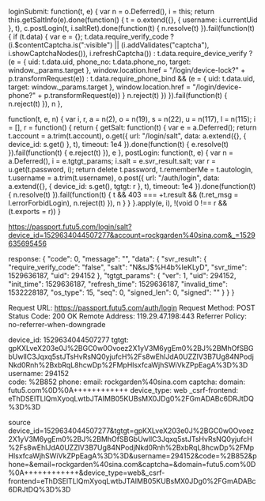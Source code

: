 loginSubmit: function(t, e) {
                var n = o.Deferred(),
                    i = this;
                return this.getSaltInfo(e).done(function() {
                    t = o.extend({}, {
                        username: i.currentUid
                    }, t), c.postLogin(t, i.saltRet).done(function(t) {
                        n.resolve(t)
                    }).fail(function(t) {
                        if (t.data) {
                            var e = {};
                            t.data.require_verify_code ? (i.$contentCaptcha.is(":visible") || (i.addValidates("captcha"), i.showCaptchaNodes()), i.refreshCaptcha()) : t.data.require_device_verify ? (e = {
                                uid: t.data.uid,
                                phone_no: t.data.phone_no,
                                target: window._params.target
                            }, window.location.href = "/login/device-lock?" + p.transformRequest(e)) : t.data.require_phone_bind && (e = {
                                uid: t.data.uid,
                                target: window._params.target
                            }, window.location.href = "/login/device-phone?" + p.transformRequest(e))
                        }
                        n.reject(t)
                    })
                }).fail(function(t) {
                    n.reject(t)
                }), n
            },


function(t, e, n) {
    var i,
        r,
        a = n(2),
        o = n(19),
        s = n(22),
        u = n(117),
        l = n(115);
    i = [], r = function() {
        return {
            getSalt: function(t) {
                var e = a.Deferred();
                return t.account = a.trim(t.account), o.get({
                    url: "/login/salt",
                    data: a.extend({}, {
                        device_id: s.get()
                    }, t),
                    timeout: 1e4
                }).done(function(t) {
                    e.resolve(t)
                }).fail(function(t) {
                    e.reject(t)
                }), e
            },
            postLogin: function(t, e) {
                var n = a.Deferred(),
                    i = e.tgtgt_params;
                i.salt = e.svr_result.salt;
                var r = u.get(t.password, i);
                return delete t.password, t.rememberMe = t.autologin, t.username = a.trim(t.username), o.post({
                    url: "/auth/login",
                    data: a.extend({}, {
                        device_id: s.get(),
                        tgtgt: r
                    }, t),
                    timeout: 1e4
                }).done(function(t) {
                    n.resolve(t)
                }).fail(function(t) {
                    t && 403 === +t.result && (t.ret_msg = l.errorForbidLogin), n.reject(t)
                }), n
            }
        }
    }.apply(e, i), !(void 0 !== r && (t.exports = r))
}

https://passport.futu5.com/login/salt?device_id=1529634044507277&account=rockgarden%40sina.com&_=1529635695456

response:
{
"code": 0,
"message": "",
"data": {
"svr_result": {
"require_verify_code": "false",
"salt": "N&sJ$%H4b%IeKLyD",
"svr_time": 1529636187,
"uid": 294152
},
"tgtgt_params": {
"ver": 1,
"uid": 294152,
"init_time": 1529636187,
"refresh_time": 1529636187,
"invalid_time": 1532228187,
"os_type": 15,
"seq": 0,
"signed_len": 0,
"signed": ""
}
}
}

Request URL: https://passport.futu5.com/auth/login
Request Method: POST
Status Code: 200 OK
Remote Address: 119.29.47.198:443
Referrer Policy: no-referrer-when-downgrade

device_id: 1529634044507277
tgtgt: gpKXLveX203e0J%2BGC0w0Ovoez2X1yV3M6ygEm0%2BJ%2BMhOfSBGbUwllC3Jqxq5stJTsHvRsNQ0yjufcH%2Fs8wEhlJdA0UZZlV3B7Ug84NPodjNkd0Rnh%2BxbRqL8hcwDp%2FMpHlsxfcaWjhSWiVkZPpEagA%3D%3D
username: 294152    
code: %2B852
phone: 
email: rockgarden%40sina.com
captcha: 
domain: futu5.com%0D%0A++++++++++++
device_type: web
_csrf-frontend: eThDSElTLlQmXyoqLwtbJTAIMB05KUBsMX0JDg0%2FGmADABc6DRJtDQ%3D%3D

source
device_id=1529634044507277&tgtgt=gpKXLveX203e0J%2BGC0w0Ovoez2X1yV3M6ygEm0%2BJ%2BMhOfSBGbUwllC3Jqxq5stJTsHvRsNQ0yjufcH%2Fs8wEhlJdA0UZZlV3B7Ug84NPodjNkd0Rnh%2BxbRqL8hcwDp%2FMpHlsxfcaWjhSWiVkZPpEagA%3D%3D&username=294152&code=%2B852&phone=&email=rockgarden%40sina.com&captcha=&domain=futu5.com%0D%0A++++++++++++&device_type=web&_csrf-frontend=eThDSElTLlQmXyoqLwtbJTAIMB05KUBsMX0JDg0%2FGmADABc6DRJtDQ%3D%3D